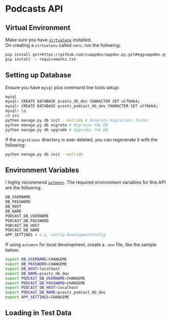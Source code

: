 # Podcasts API

## Virtual Environment

Make sure you have [`virtualenv`](https://virtualenv.pypa.io/en/stable/) installed.  
On creating a `virtualenv` called `venv`, run the following:

````bash
pip install git+https://github.com/cuappdev/appdev.py.git#egg=appdev.py
pip install -r requirements.txt
````

## Setting up Database

Ensure you have `mysql` plus command line tools setup:

````bash
mysql
mysql> CREATE DATABASE pcasts_db_dev CHARACTER SET utf8mb4;
mysql> CREATE DATABASE pcasts_podcast_db_dev CHARACTER SET utf8mb4;
mysql> \q
cd src
python manage.py db init --multidb # Generate migrations folder
python manage.py db migrate # Migrates the DB
python manage.py db upgrade # Upgrades the DB
````

If the `migrations` directory is ever deleted, you can regenerate it with the following:

````bash
python manage.py db init --multidb
````

## Environment Variables

I highly recommend [`autoenv`](https://github.com/kennethreitz/autoenv).
The required environment variables for this API are the following:

````bash
DB_USERNAME
DB_PASSWORD
DB_HOST
DB_NAME
PODCAST_DB_USERNAME
PODCAST_DB_PASSWORD
PODCAST_DB_HOST
PODCAST_DB_NAME
APP_SETTINGS # e.g. config.DevelopmentConfig
````

If using `autoenv` for local development, create a `.env` file, like the sample below:
````bash
export DB_USERNAME=CHANGEME
export DB_PASSWORD=CHANGEME
export DB_HOST=localhost
export DB_NAME=pcasts_db_dev
export PODCAST_DB_USERNAME=CHANGEME
export PODCAST_DB_PASSWORD=CHANGEME
export PODCAST_DB_HOST=localhost
export PODCAST_DB_NAME=pcasts_podcast_db_dev
export APP_SETTINGS=CHANGEME
````

## Loading in Test Data
